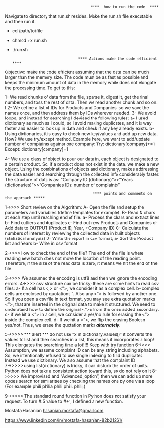 



                                           ****  how to run the code  ****

Navigate to directory that run.sh resides.  Make the run.sh file executable and then run it. 

-   cd /path/to/file
-    chmod +x run.sh
-    ./run.sh

                                       **** Actions make the code efficient ****
Objective: make the code efficient assuming that the data can be much larger than the memory size. 
The code must be as fast as possible and keeps the minimum amount of data in the memory while does not elongate the processing time. To get to this: 

1- We read chunks of data from the file, sparse it, digest it, get the final numbers, and toss the rest of data. Then we read another chunk and so on. I
2- We define a list of IDs for Products and Companies, so we save the names once, and then address them by IDs wherever needed. 
3- We avoid loops, and instead for searching I devised the following rules: 
       a- I used dictionary as much as I could, so I avoid making duplicates, and it is way faster and easier to look up in data and check if any key already exists. 
       b- Using dictionaries, it is easy to check new key/values and add up new data. How? We use try/except method. Example here, we want to add/update number of complaints against one company:
                                Try: 
                                          dictionary[company]+=1
                                Except:
                                          dictionary[company]=1

4- We use a class of object to pour our data in, each object is designated to a certain product. So, if a product does not exist in the data, we make a new object. Using the combinations of objects and dictionary, makes addressing the data easier and searching through the collected info considerably faster. The structure of data is as:
“Company ID (dictionary)”>>”Years (dictionaries)”>>”Companies IDs: number of complaints” 

                                            **** points and comments on the approach *****

1->>>> Short review on the Algorithm:
                A- Open the file and setup the parameters and variables (define templates for example).
                B- Read N chars at each step until reaching end of file. 
                                 a- Process the chars and extract lines
                                 b- Find outliers and duplicates 
                                 c- Find out new Products and Companies
                                 d- Add data to OUTPUT (Product ID, Year, +Company ID)
                C- Calculate the numbers of interest by reviewing the collected data in built objects (statistical analysis)
                D- Write the report in csv format,
                                  a- Sort the Product list and Years
                                  b- Write in csv format

2->>>>How to check the end of the file? 
The end of the file is where reading new batch does not move the location of the reading point. Therefore, if the size of the read data is zero, it means we hit the end of the file. 

3->>>> We assumed the encoding is utf8 and then we ignore the encoding errors. 
4->>>> csv structure can be tricky; these are some hints to read csv files:
              a- If a cell has <,> or <”>, we consider it as a complex cell. 
              b- complex cells are enclosed by quotations “. Also any <”> is followed by another one. So if you open a csv file in text format, you may see extra quotation marks <”>, that are inserted in the original data to make it structured. We need to understand how to define the  original <”>s from the ones added secondary. 
              c- if we hit a <”> in a cell, we consider a yes/no rule for erasing the <”> inside the complex cell. 
             d- If we hit a <”>, we flip the erasing Boolean yes/not. Thus, we erase the quotation marks ***alternately***. 

5->>>>> *** alert *** do not use “x in dictionary.values()” it converts the values to list and then searches in a list, this means it incorporates a loop! This elongates the searching time a lot!!!! Keep with try function
6->>>> Assumption, we assume complaint ID can be any string including alphabets. So, we intentionally refused to use single indexing to find duplicates. Instead we use dictionary. We also assume that the complaint ID  
7->>>>> using list(dictionary) is tricky, it can disturb the order of units. Python does not take a consistent action toward this, so do not rely on it 
8->>>>> We improvised and “Advanced_option”, then we can add up more codes search for similarities by checking the names one by one via a loop (For example phili philia phili phili. phili,)

9->>>>> The standard round function in Python does not satisfy your request. To turn #.5 value to #+1, I defined a new function. 

Mostafa Hasanian
hasanian.mostafa@gmail.com

https://www.linkedin.com/in/mostafa-hasanian-82b21261/ 



